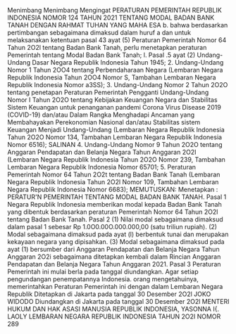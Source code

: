  Menimbang Menimbang Mengingat PERATURAN PEMERINTAH REPUBLIK INDONESIA NOMOR 124 TAHUN 2021 TENTANG MODAL BADAN BANK TANAH
DENGAN RAHMAT TUHAN YANG MAHA ESA b. bahwa berdasarkan pertimbangan sebagaimana dimaksud dalam huruf a dan untuk melaksanakan ketentuan pasal 43 ayat (5) Peraturan Pemerintah Nomor 64 Tahun 2O2l tentang Badan Bank Tanah, perlu menetapkan peraturan Pemerintah tentang Modal Badan Bank Tanah;
l. Pasal .5 ayat (2) Undang-Undang Dasar Negara Republik Indonesia Tahun 1945;
2. Undang-Undang Nomor 1 Tahun 2OO4 tentang Perbendaharaan Negara (Lembaran Negara Republik Indonesia Tahun 2OO4 Nomor S, Tambahan Lembaran Negara Republik Indonesia Nomor a3SS);
3. Undang-Undang Nomor 2 Tahun 2O2O tentang penetapan Peraturan Pemerintah Pengganti Undang-Undang Nomor I Tahun 2O2O tentang Kebijakan Keuangan Negara dan Stabilitas Sistem Keuangan untuk penanganan pandemi Corona Virus Disease 2019 (COVID-19) dan/atau Dalam Rangka Menghadapi Ancaman yang Membahayakan Perekonomian Nasional dan/atau Stabilitas sistem Keuangan Menjadi Undang-Undang (Lembaran Negara Republik Indonesia Tahun 2O2O Nomor 134, Tambahan Lembaran Negara Republik Indonesia Nomor 6516); SALINAN 4. Undang-Undang Nomor 9 Tahun 2O2O tentang Anggaran Pendapatan dan Belanja Negara Tahun Anggaran 2O2I (Lembaran Negara Republik Indonesia Tahun 2O2O Nomor 239, Tambahan Lembaran Negara Republik Indonesia Nomor 65701;
5. Peraturan Pemerintah Nomor 64 Tahun 2O2t tentang Badan Bank Tanah (Lembaran Negara Republik Indonesia Tahun 2O2l Nomor 109, Tambahan Lembaran Negara Republik Indonesia Nomor 6683);
MEMUTUSKAN:
 Menetapkan : PERATUR\'N PEMERINTAH TENTANG MODAL BADAN BANK TANAH.
Pasal 1
Negara Republik Indonesia memberikan modal kepada Badan Bank Tanah yang dibentuk berdasarkan peraturan Pemerintah Nomor 64 Tahun 2O2l tentang Badan Bank Tanah. Pasal 2 (1) Nilai modal sebagaimana dimaksud dalam pasal 1 sebesar Rp 1.0O0.00O.000.000,00 (satu triliun rupiah). (2) Modal sebagaimana dimaksud pada ayat (l) berbentuk tunai dan merupakan kekayaan negara yang dipisahkan. (3) Modal sebagaimana dimaksud pada ayat (1) bersumber dari Anggaran Pendapatan dan Belanja Negara Tahun Anggaran 2O2i sebagaimana ditetapkan kembali dalam Rincian Anggaran Pendapatan dan Belanja Negara Tahun Anggaran 2021. Pasal 3 Peraturan Pemerintah ini mulai berla pada tanggal diundangkan. Agar setiap pengundangan penempatannya Indonesia. orang mengetahuinya, memerintahkan Peraturan Pemerintah ini dengan dalam Lembaran Negara Republik Ditetapkan di Jakarta pada tanggal 30 Desember 2O2l JOKO WIDODO Diundangkan di Jakarta pada tanggal 30 Desember 2O2l MENTERI HUKUM DAN HAK ASASI MANUSIA REPUBLIK INDONESIA, YASONNA I{. LAOLY LEMBARAN NEGARA REPUBLIK INDONESIA TAHUN 2O2I NOMOR 289